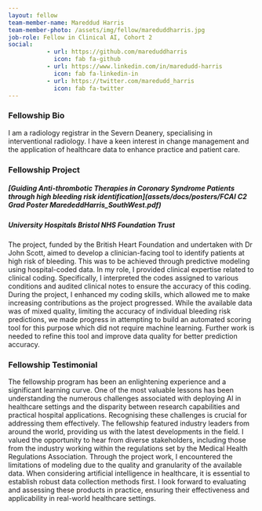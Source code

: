 ```yaml
---
layout: fellow
team-member-name: Mareddud Harris
team-member-photo: /assets/img/fellow/mareduddharris.jpg
job-role: Fellow in Clinical AI, Cohort 2
social:
           - url: https://github.com/mareduddharris
             icon: fab fa-github
           - url: https://www.linkedin.com/in/maredudd-harris
             icon: fab fa-linkedin-in
           - url: https://twitter.com/maredudd_harris
             icon: fab fa-twitter
---
```


### Fellowship Bio
I am a radiology registrar in the Severn Deanery, specialising in interventional radiology. I have a keen interest in change management and the application of healthcare data to enhance practice and patient care. 


### Fellowship Project
##### _[Guiding Anti-thrombotic Therapies in Coronary Syndrome Patients through high bleeding risk identification](assets/docs/posters/FCAI C2 Grad Poster MarededdHarris_SouthWest.pdf)_
##### University Hospitals Bristol NHS Foundation Trust

The project, funded by the British Heart Foundation and undertaken with Dr John Scott, aimed to develop a clinician-facing tool to identify patients at high risk of bleeding. This was to be achieved through predictive modeling using hospital-coded data. In my role, I provided clinical expertise related to clinical coding. Specifically, I interpreted the codes assigned to various conditions and audited clinical notes to ensure the accuracy of this coding. During the project, I enhanced my coding skills, which allowed me to make increasing contributions as the project progressed. While the available data was of mixed quality, limiting the accuracy of individual bleeding risk predictions, we made progress in attempting to build an automated scoring tool for this purpose which did not require machine learning. Further work is needed to refine this tool and improve data quality for better prediction accuracy. 

### Fellowship Testimonial
The fellowship program has been an enlightening experience and a significant learning curve. One of the most valuable lessons has been understanding the numerous challenges associated with deploying AI in healthcare settings and the disparity between research capabilities and practical hospital applications. Recognising these challenges is crucial for addressing them effectively. The fellowship featured industry leaders from around the world, providing us with the latest developments in the field. I valued the opportunity to hear from diverse stakeholders, including those from the industry working within the regulations set by the Medical Health Regulations Association.   Through the project work, I encountered the limitations of modeling due to the quality and granularity of the available data. When considering artificial intelligence in healthcare, it is essential to establish robust data collection methods first. I look forward to evaluating and assessing these products in practice, ensuring their effectiveness and applicability in real-world healthcare settings. 
